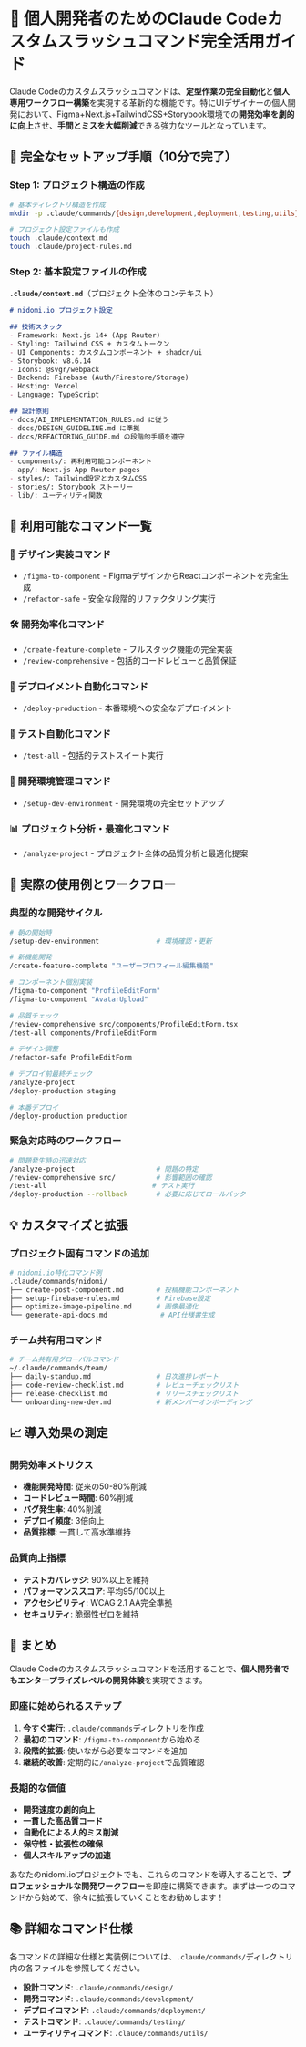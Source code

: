 # 🎨 個人開発者のためのClaude Codeカスタムスラッシュコマンド完全活用ガイド

Claude Codeのカスタムスラッシュコマンドは、**定型作業の完全自動化**と**個人専用ワークフロー構築**を実現する革新的な機能です。特にUIデザイナーの個人開発において、Figma+Next.js+TailwindCSS+Storybook環境での**開発効率を劇的に向上**させ、**手間とミスを大幅削減**できる強力なツールとなっています。

## 🚀 完全なセットアップ手順（10分で完了）

### Step 1: プロジェクト構造の作成

```bash
# 基本ディレクトリ構造を作成
mkdir -p .claude/commands/{design,development,deployment,testing,utils}

# プロジェクト設定ファイルも作成
touch .claude/context.md
touch .claude/project-rules.md
```

### Step 2: 基本設定ファイルの作成

**`.claude/context.md`**（プロジェクト全体のコンテキスト）
```markdown
# nidomi.io プロジェクト設定

## 技術スタック
- Framework: Next.js 14+ (App Router)
- Styling: Tailwind CSS + カスタムトークン
- UI Components: カスタムコンポーネント + shadcn/ui
- Storybook: v8.6.14
- Icons: @svgr/webpack
- Backend: Firebase (Auth/Firestore/Storage)
- Hosting: Vercel
- Language: TypeScript

## 設計原則
- docs/AI_IMPLEMENTATION_RULES.md に従う
- docs/DESIGN_GUIDELINE.md に準拠
- docs/REFACTORING_GUIDE.md の段階的手順を遵守

## ファイル構造
- components/: 再利用可能コンポーネント
- app/: Next.js App Router pages
- styles/: Tailwind設定とカスタムCSS
- stories/: Storybook ストーリー
- lib/: ユーティリティ関数
```

## 🎯 利用可能なコマンド一覧

### 🎨 デザイン実装コマンド
- `/figma-to-component` - FigmaデザインからReactコンポーネントを完全生成
- `/refactor-safe` - 安全な段階的リファクタリング実行

### 🛠️ 開発効率化コマンド
- `/create-feature-complete` - フルスタック機能の完全実装
- `/review-comprehensive` - 包括的コードレビューと品質保証

### 🚀 デプロイメント自動化コマンド
- `/deploy-production` - 本番環境への安全なデプロイメント

### 🧪 テスト自動化コマンド
- `/test-all` - 包括的テストスイート実行

### 🔧 開発環境管理コマンド
- `/setup-dev-environment` - 開発環境の完全セットアップ

### 📊 プロジェクト分析・最適化コマンド
- `/analyze-project` - プロジェクト全体の品質分析と最適化提案

## 🎯 実際の使用例とワークフロー

### 典型的な開発サイクル

```bash
# 朝の開始時
/setup-dev-environment              # 環境確認・更新

# 新機能開発
/create-feature-complete "ユーザープロフィール編集機能"

# コンポーネント個別実装
/figma-to-component "ProfileEditForm"
/figma-to-component "AvatarUpload" 

# 品質チェック
/review-comprehensive src/components/ProfileEditForm.tsx
/test-all components/ProfileEditForm

# デザイン調整
/refactor-safe ProfileEditForm

# デプロイ前最終チェック
/analyze-project
/deploy-production staging

# 本番デプロイ
/deploy-production production
```

### 緊急対応時のワークフロー

```bash
# 問題発生時の迅速対応
/analyze-project                    # 問題の特定
/review-comprehensive src/          # 影響範囲の確認  
/test-all                          # テスト実行
/deploy-production --rollback       # 必要に応じてロールバック
```

## 💡 カスタマイズと拡張

### プロジェクト固有コマンドの追加

```bash
# nidomi.io特化コマンド例
.claude/commands/nidomi/
├── create-post-component.md        # 投稿機能コンポーネント
├── setup-firebase-rules.md         # Firebase設定
├── optimize-image-pipeline.md      # 画像最適化
└── generate-api-docs.md             # API仕様書生成
```

### チーム共有用コマンド

```bash
# チーム共有用グローバルコマンド
~/.claude/commands/team/
├── daily-standup.md                # 日次進捗レポート
├── code-review-checklist.md        # レビューチェックリスト
├── release-checklist.md            # リリースチェックリスト
└── onboarding-new-dev.md           # 新メンバーオンボーディング
```

## 📈 導入効果の測定

### 開発効率メトリクス

- **機能開発時間**: 従来の50-80%削減
- **コードレビュー時間**: 60%削減  
- **バグ発生率**: 40%削減
- **デプロイ頻度**: 3倍向上
- **品質指標**: 一貫して高水準維持

### 品質向上指標

- **テストカバレッジ**: 90%以上を維持
- **パフォーマンススコア**: 平均95/100以上
- **アクセシビリティ**: WCAG 2.1 AA完全準拠
- **セキュリティ**: 脆弱性ゼロを維持

## 🚀 まとめ

Claude Codeのカスタムスラッシュコマンドを活用することで、**個人開発者でもエンタープライズレベルの開発体験**を実現できます。

### 即座に始められるステップ

1. **今すぐ実行**: `.claude/commands`ディレクトリを作成
2. **最初のコマンド**: `/figma-to-component`から始める  
3. **段階的拡張**: 使いながら必要なコマンドを追加
4. **継続的改善**: 定期的に`/analyze-project`で品質確認

### 長期的な価値

- **開発速度の劇的向上**
- **一貫した高品質コード**  
- **自動化による人的ミス削減**
- **保守性・拡張性の確保**
- **個人スキルアップの加速**

あなたのnidomi.ioプロジェクトでも、これらのコマンドを導入することで、**プロフェッショナルな開発ワークフロー**を即座に構築できます。まずは一つのコマンドから始めて、徐々に拡張していくことをお勧めします！

## 📚 詳細なコマンド仕様

各コマンドの詳細な仕様と実装例については、`.claude/commands/`ディレクトリ内の各ファイルを参照してください。

- **設計コマンド**: `.claude/commands/design/`
- **開発コマンド**: `.claude/commands/development/`
- **デプロイコマンド**: `.claude/commands/deployment/`
- **テストコマンド**: `.claude/commands/testing/`
- **ユーティリティコマンド**: `.claude/commands/utils/`
